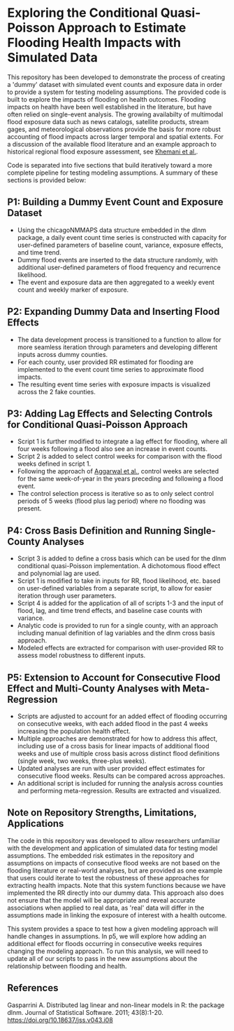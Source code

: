 # Exploring the Conditional Quasi-Poisson Approach to Estimate Flooding Health Impacts with Simulated Data
This repository has been developed to demonstrate the process of creating a 'dummy' dataset with simulated event counts and exposure data in order to provide a system for testing modeling assumptions. The provided code is built to explore the impacts of flooding on health outcomes. Flooding impacts on health have been well established in the literature, but have often relied on single-event analysis. The growing availabilty of multimodal flood exposure data such as news catalogs, satellite products, stream gages, and meteorological observations provide the basis for more robust accounting of flood impacts across larger temporal and spatial extents. For a discussion of the available flood literature and an example approach to historical regional flood exposure assessment, see [Khemani et al.](https://iopscience.iop.org/article/10.1088/2752-5309/adedac/meta).

Code is separated into five sections that build iteratively toward a more complete pipeline for testing modeling assumptions. A summary of these sections is provided below:

## P1: Building a Dummy Event Count and Exposure Dataset
- Using the chicagoNMMAPS data structure embedded in the dlnm package, a daily event count time series is constructed with capacity for user-defined parameters of baseline count, variance, exposure effects, and time trend.
- Dummy flood events are inserted to the data structure randomly, with additional user-defined parameters of flood frequency and recurrence likelihood.
- The event and exposure data are then aggregated to a weekly event count and weekly marker of exposure.

## P2: Expanding Dummy Data and Inserting Flood Effects
- The data development process is transitioned to a function to allow for more seamless iteration through parameters and developing different inputs across dummy counties.
- For each county, user provided RR estimated for flooding are implemented to the event count time series to approximate flood impacts.
- The resulting event time series with exposure impacts is visualized across the 2 fake counties.

## P3: Adding Lag Effects and Selecting Controls for Conditional Quasi-Poisson Approach
- Script 1 is further modified to integrate a lag effect for flooding, where all four weeks following a flood also see an increase in event counts.
- Script 2 is added to select control weeks for comparison with the flood weeks defined in script 1.
- Following the approach of [Aggarwal et al.](https://arxiv.org/abs/2309.13142), control weeks are selected for the same week-of-year in the years preceding and following a flood event.
- The control selection process is iterative so as to only select control periods of 5 weeks (flood plus lag period) where no flooding was present.

## P4: Cross Basis Definition and Running Single-County Analyses
-  Script 3 is added to define a cross basis which can be used for the dlnm conditional quasi-Poisson implementation. A dichotomous flood effect and polynomial lag are used.
-  Script 1 is modified to take in inputs for RR, flood likelihood, etc. based on user-defined variables from a separate script, to allow for easier iteration through user parameters.
-  Script 4 is added for the application of all of scripts 1-3 and the input of flood, lag, and time trend effects, and baseline case counts with variance.
-  Analytic code is provided to run for a single county, with an approach including manual definition of lag variables and the dlnm cross basis approach.
-  Modeled effects are extracted for comparison with user-provided RR to assess model robustness to different inputs.

## P5: Extension to Account for Consecutive Flood Effect and Multi-County Analyses with Meta-Regression
- Scripts are adjusted to account for an added effect of flooding occurring on consecutive weeks, with each added flood in the past 4 weeks increasing the population health effect.
- Multiple approaches are demonstrated for how to address this affect, including use of a cross basis for linear impacts of additional flood weeks and use of multiple cross basis across distinct flood definitions (single week, two weeks, three-plus weeks).
- Updated analyses are run with user provided effect estimates for consecutive flood weeks. Results can be compared across approaches.
- An additional script is included for running the analysis across counties and performing meta-regression. Results are extracted and visualized.

## Note on Repository Strengths, Limitations, Applications
The code in this repository was developed to allow researchers unfamiliar with the development and application of simulated data for testing model assumptions. The embedded risk estimates in the repository and assumptions on impacts of consecutive flood weeks are not based on the flooding literature or real-world analyses, but are provided as one example that users could iterate to test the robustness of these approaches for extracting health impacts. Note that this system  functions because we have implemented the RR directly into our dummy data. This approach also does not ensure that the model will be appropriate and reveal accurate associations when applied to real data, as 'real' data will differ in the assumptions made in linking the exposure of interest with a health outcome. 

This system provides a space to test how a given modeling approach will handle changes in assumptions. In p5, we will explore how adding an additional effect for floods occurring in consecutive weeks requires changing the modeling approach. To run this analysis, we will need to update all of our scripts to pass in the new assumptions about the relationship between flooding and health. 

## References
Gasparrini A. Distributed lag linear and non-linear models in R: the package dlnm. Journal of
  Statistical Software. 2011; 43(8):1-20. https://doi.org/10.18637/jss.v043.i08
